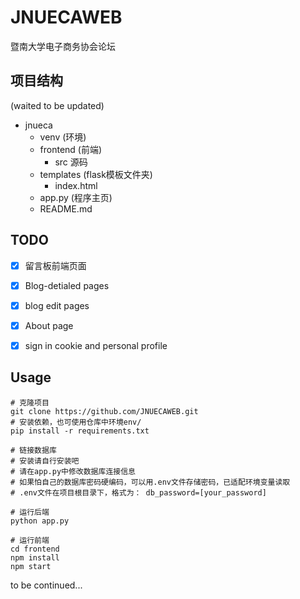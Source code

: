 # JNUECAWEB
暨南大学电子商务协会论坛
## 项目结构
(waited to be updated)

- jnueca
  - venv (环境)
  - frontend (前端)
    - src 源码
  - templates (flask模板文件夹)
    - index.html
  - app.py (程序主页)
  - README.md

## TODO
- [x] 留言板前端页面
- [x] Blog-detialed pages
- [x] blog edit pages
- [x] About page 
- [x] sign in cookie and personal profile


## Usage

```commandline
# 克隆项目
git clone https://github.com/JNUECAWEB.git
# 安装依赖，也可使用仓库中环境env/
pip install -r requirements.txt
```
```commandline
# 链接数据库
# 安装请自行安装吧
# 请在app.py中修改数据库连接信息
# 如果怕自己的数据库密码硬编码，可以用.env文件存储密码，已适配环境变量读取
# .env文件在项目根目录下，格式为： db_password=[your_password]
```
```commandline
# 运行后端
python app.py
```

```commandline
# 运行前端
cd frontend
npm install
npm start
```

to be continued...